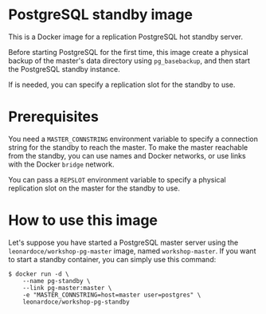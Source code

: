 PostgreSQL standby image
=======================

This is a Docker image for a replication PostgreSQL hot standby
server.

Before starting PostgreSQL for the first time, this image create a
physical backup of the master's data directory using `pg_basebackup`,
and then start the PostgreSQL standby instance.

If is needed, you can specify a replication slot for the standby to
use.


Prerequisites
=============

You need a `MASTER_CONNSTRING` environment variable to specify a
connection string for the standby to reach the master. To make the
master reachable from the standby, you can use names and Docker
networks, or use links with the Docker `bridge` network.

You can pass a `REPSLOT` environment variable to specify a physical
replication slot on the master for the standby to use.


How to use this image
=====================

Let's suppose you have started a PostgreSQL master server using the
`leonardoce/workshop-pg-master` image, named `workshop-master`. If you
want to start a standby container, you can simply use this command:

    $ docker run -d \
        --name pg-standby \
		--link pg-master:master \
	    -e "MASTER_CONNSTRING=host=master user=postgres" \
		leonardoce/workshop-pg-standby
